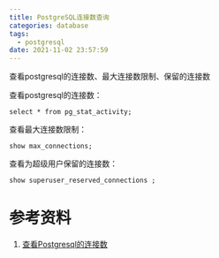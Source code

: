 ```yaml
---
title: PostgreSQL连接数查询
categories: database
tags:
  - postgresql
date: 2021-11-02 23:57:59
---
```


查看postgresql的连接数、最大连接数限制、保留的连接数

<!--more-->

查看postgresql的连接数：

```select * from pg_stat_activity;```

查看最大连接数限制：

```show max_connections;```


查看为超级用户保留的连接数：

```show superuser_reserved_connections ; ```

# 参考资料
 1. [查看Postgresql的连接数](https://www.cnblogs.com/Smart_Joe/archive/2012/06/14/2549355.html)